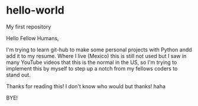 # hello-world
My first repository

Hello Fellow Humans,

I'm trying to learn git-hub to make some personal projects with Python andd add it to my resume. Where I live (Mexico) this is still not used but I saw in many YouTube videos that this is the normal in the US, so I'm trying to implement this by myself to step up a notch from my fellows coders to stand out.

Thanks for reading this! I don't know who would but thanks! haha

BYE!
